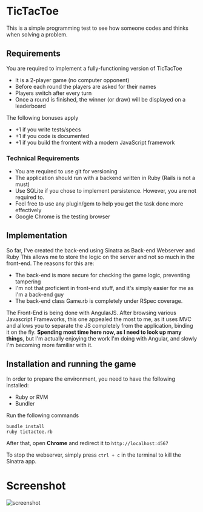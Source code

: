 # TicTacToe
This is a simple programming test to see how someone codes and thinks when solving a problem.

## Requirements
You are required to implement a fully-functioning version of TicTacToe

- It is a 2-player game (no computer opponent)
- Before each round the players are asked for their names
- Players switch after every turn
- Once a round is finished, the winner (or draw) will be displayed on a leaderboard

The following bonuses apply

- +1 if you write tests/specs
- +1 if you code is documented
- +1 if you build the frontent with a modern JavaScript framework

### Technical Requirements
- You are required to use git for versioning
- The application should run with a backend written in Ruby (Rails is not a must)
- Use SQLite if you chose to implement persistence. However, you are not required to.
- Feel free to use any plugin/gem to help you get the task done more effectively
- Google Chrome is the testing browser

## Implementation
So far, I've created the back-end using Sinatra as Back-end Webserver and Ruby
This allows me to store the logic on the server and not so much in the front-end.
The reasons for this are:

- The back-end is more secure for checking the game logic, preventing tampering
- I'm not that proficient in front-end stuff, and it's simply easier for me as I'm a back-end guy
- The back-end class Game.rb is completely under RSpec coverage.

The Front-End is being done with AngularJS. After browsing various Javascript Frameworks, this one appealed the
most to me, as it uses MVC and allows you to separate the JS completely from the application, binding it
on the fly. **Spending most time here now, as I need to look up many things**, but I'm actually enjoying the work
I'm doing with Angular, and slowly I'm becoming more familiar with it.

## Installation and running the game
In order to prepare the environment, you need to have the following installed:

- Ruby or RVM
- Bundler

Run the following commands

    bundle install
    ruby tictactoe.rb

After that, open **Chrome** and redirect it to `http://localhost:4567`

To stop the webserver, simply press `ctrl + c` in the terminal to kill the Sinatra app.


# Screenshot
![screenshot](http://i.imgur.com/VLIXRXD.png)